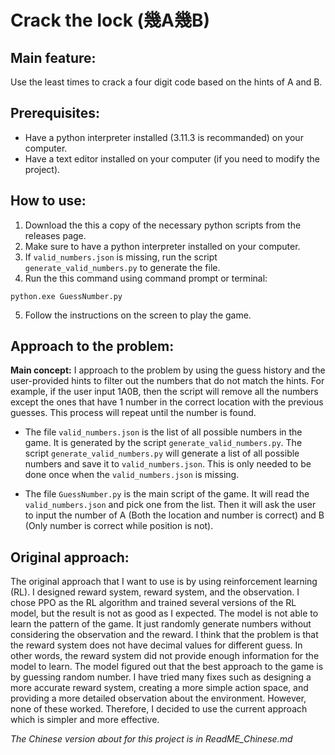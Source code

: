 # Crack the lock (幾A幾B)

## Main feature:
Use the least times to crack a four digit code based on the hints of A and B.

## Prerequisites:
- Have a python interpreter installed (3.11.3 is recommanded) on your computer.
- Have a text editor installed on your computer (if you need to modify the project).

## How to use:
1. Download the this a copy of the necessary python scripts from the releases page.
2. Make sure to have a python interpreter installed on your computer.
3. If `valid_numbers.json` is missing, run the script `generate_valid_numbers.py` to generate the file.
4. Run the this command using command prompt or terminal:
 ```
python.exe GuessNumber.py
```
5. Follow the instructions on the screen to play the game.

## Approach to the problem:
**Main concept:** I approach to the problem by using the guess history and the user-provided hints to filter out the numbers that do not match the hints. For example, if the user input 1A0B, then the script will remove all the numbers except the ones that have 1 number in the correct location with the previous guesses. This process will repeat until the number is found.

- The file `valid_numbers.json` is the list of all possible numbers in the game. It is generated by the script `generate_valid_numbers.py`. The script `generate_valid_numbers.py` will generate a list of all possible numbers and save it to `valid_numbers.json`. This is only needed to be done once when the `valid_numbers.json` is missing.

- The file `GuessNumber.py` is the main script of the game. It will read the `valid_numbers.json` and pick one from the list. Then it will ask the user to input the number of A (Both the location and number is correct) and B (Only number is correct while position is not).

## Original approach:
The original approach that I want to use is by using reinforcement learning (RL). I designed reward system, reward system, and the observation. I chose PPO as the RL algorithm and trained several versions of the RL model, but the result is not as good as I expected. The model is not able to learn the pattern of the game. It just randomly generate numbers without considering the observation and the reward. I think that the problem is that the reward system does not have decimal values for different guess. In other words, the reward system did not provide enough information for the model to learn. The model figured out that the best approach to the game is by guessing random number. I have tried many fixes such as designing a more accurate reward system, creating a more simple action space, and providing a more detailed observation about the environment. However, none of these worked. Therefore, I decided to use the current approach which is simpler and more effective.

*The Chinese version about for this project is in ReadME_Chinese.md*